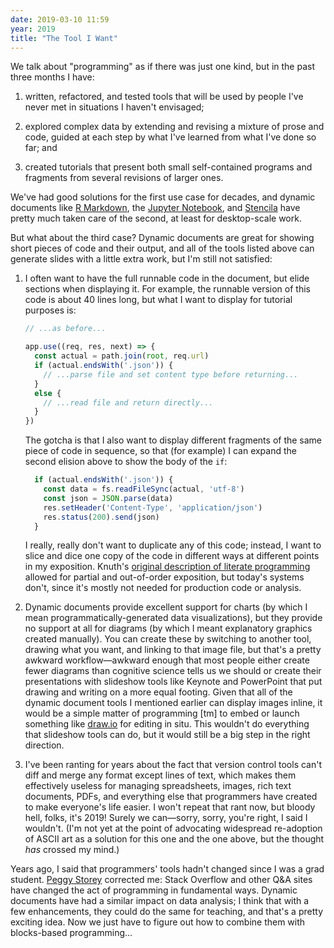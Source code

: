 ```yaml
---
date: 2019-03-10 11:59
year: 2019
title: "The Tool I Want"
---
```


We talk about "programming" as if there was just one kind,
but in the past three months I have:

1.  written, refactored, and tested tools
    that will be used by people I've never met
    in situations I haven't envisaged;

2.  explored complex data
    by extending and revising a mixture of prose and code,
    guided at each step by what I've learned from what I've done so far;
    and

3.  created tutorials that present both small self-contained programs
    and fragments from several revisions of larger ones.

We've had good solutions for the first use case for decades,
and dynamic documents like [R Markdown](https://rmarkdown.rstudio.com/),
the [Jupyter Notebook](https://jupyter.org/),
and [Stencila](https://stenci.la/)
have pretty much taken care of the second,
at least for desktop-scale work.

But what about the third case?
Dynamic documents are great for showing short pieces of code and their output,
and all of the tools listed above can generate slides with a little extra work,
but I'm still not satisfied:

1.  I often want to have the full runnable code in the document,
    but elide sections when displaying it.
    For example,
    the runnable version of this code is about 40 lines long,
    but what I want to display for tutorial purposes is:

    ```js
    // ...as before...

    app.use((req, res, next) => {
      const actual = path.join(root, req.url)
      if (actual.endsWith('.json')) {
        // ...parse file and set content type before returning...
      }
      else {
        // ...read file and return directly...
      }
    })
    ```

    The gotcha is that I also want to display different fragments of the same piece of code in sequence,
    so that (for example)
    I can expand the second elision above to show the body of the `if`:

    ```js
      if (actual.endsWith('.json')) {
        const data = fs.readFileSync(actual, 'utf-8')
        const json = JSON.parse(data)
        res.setHeader('Content-Type', 'application/json')
        res.status(200).send(json)
      }
    ```

    I really, really don't want to duplicate any of this code;
    instead,
    I want to slice and dice one copy of the code in different ways
    at different points in my exposition.
    Knuth's [original description of literate programming](http://www.literateprogramming.com/knuthweb.pdf)
    allowed for partial and out-of-order exposition,
    but today's systems don't,
    since it's mostly not needed for production code or analysis.

2.  Dynamic documents provide excellent support for charts
    (by which I mean programmatically-generated data visualizations),
    but they provide no support at all for diagrams
    (by which I meant explanatory graphics created manually).
    You can create these by switching to another tool,
    drawing what you want,
    and linking to that image file,
    but that's a pretty awkward workflow—awkward enough that
    most people either create fewer diagrams than cognitive science tells us we should
    or create their presentations with slideshow tools like Keynote and PowerPoint
    that put drawing and writing on a more equal footing.
    Given that all of the dynamic document tools I mentioned earlier can display images inline,
    it would be a simple matter of programming [tm] to embed or launch something like [draw.io](https://www.draw.io/)
    for editing in situ.
    This wouldn't do everything that slideshow tools can do,
    but it would still be a big step in the right direction.

3.  I've been ranting for years about the fact that
    version control tools can't diff and merge any format except lines of text,
    which makes them effectively useless for managing spreadsheets,
    images,
    rich text documents,
    PDFs,
    and everything else that programmers have created to make everyone's life easier.
    I won't repeat that rant now,
    but bloody hell, folks,
    it's 2019!
    Surely we can—sorry,
    sorry,
    you're right,
    I said I wouldn't.
    (I'm not yet at the point of advocating widespread re-adoption of ASCII art
    as a solution for this one and the one above,
    but the thought *has* crossed my mind.)

Years ago,
I said that programmers' tools hadn't changed since I was a grad student.
[Peggy Storey](http://margaretstorey.com/) corrected me:
Stack Overflow and other Q&A sites have changed the act of programming in fundamental ways.
Dynamic documents have had a similar impact on data analysis;
I think that with a few enhancements,
they could do the same for teaching,
and that's a pretty exciting idea.
Now we just have to figure out how to combine them with blocks-based programming...
